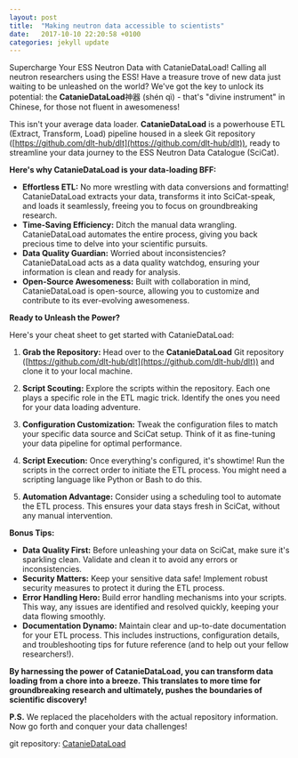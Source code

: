 ```yaml
---
layout: post
title:  "Making neutron data accessible to scientists"
date:   2017-10-10 22:20:58 +0100
categories: jekyll update
---
```




Supercharge Your ESS Neutron Data with CatanieDataLoad! Calling all neutron researchers using the ESS! Have a treasure trove of new data just waiting to be unleashed on the world? We've got the key to unlock its potential: the **CatanieDataLoad**神器 (shén qì) - that's "divine instrument" in Chinese, for those not fluent in awesomeness! 

This isn't your average data loader. **CatanieDataLoad** is a powerhouse ETL (Extract, Transform, Load) pipeline housed in a sleek Git repository ([https://github.com/dlt-hub/dlt](https://github.com/dlt-hub/dlt)), ready to streamline your data journey to the ESS Neutron Data Catalogue (SciCat). 

**Here's why CatanieDataLoad is your data-loading BFF:**

* **Effortless ETL:** No more wrestling with data conversions and formatting! CatanieDataLoad extracts your data, transforms it into SciCat-speak, and loads it seamlessly, freeing you to focus on groundbreaking research.
* **Time-Saving Efficiency:** Ditch the manual data wrangling. CatanieDataLoad automates the entire process, giving you back precious time to delve into your scientific pursuits.
* **Data Quality Guardian:** Worried about inconsistencies? CatanieDataLoad acts as a data quality watchdog, ensuring your information is clean and ready for analysis.
* **Open-Source Awesomeness:** Built with collaboration in mind, CatanieDataLoad is open-source, allowing you to customize and contribute to its ever-evolving awesomeness.

**Ready to Unleash the Power?**

Here's your cheat sheet to get started with CatanieDataLoad:

1. **Grab the Repository:** Head over to the **CatanieDataLoad** Git repository ([https://github.com/dlt-hub/dlt](https://github.com/dlt-hub/dlt)) and clone it to your local machine.

2. **Script Scouting:** Explore the scripts within the repository. Each one plays a specific role in the ETL magic trick. Identify the ones you need for your data loading adventure.

3. **Configuration Customization:** Tweak the configuration files to match your specific data source and SciCat setup. Think of it as fine-tuning your data pipeline for optimal performance.

4. **Script Execution:** Once everything's configured, it's showtime! Run the scripts in the correct order to initiate the ETL process. You might need a scripting language like Python or Bash to do this.

5. **Automation Advantage:** Consider using a scheduling tool to automate the ETL process. This ensures your data stays fresh in SciCat, without any manual intervention.

**Bonus Tips:**

* **Data Quality First:** Before unleashing your data on SciCat, make sure it's sparkling clean. Validate and clean it to avoid any errors or inconsistencies.
* **Security Matters:** Keep your sensitive data safe! Implement robust security measures to protect it during the ETL process.
* **Error Handling Hero:** Build error handling mechanisms into your scripts. This way, any issues are identified and resolved quickly, keeping your data flowing smoothly.
* **Documentation Dynamo:**  Maintain clear and up-to-date documentation for your ETL process. This includes instructions, configuration details, and troubleshooting tips for future reference (and to help out your fellow researchers!).

**By harnessing the power of CatanieDataLoad, you can transform data loading from a chore into a breeze. This translates to more time for groundbreaking research and ultimately, pushes the boundaries of scientific discovery!**

**P.S.** We replaced the placeholders with the actual repository information. Now go forth and conquer your data challenges!


git repository: [CatanieDataLoad](https://github.com/garethcmurphy/CatanieDataLoad)
